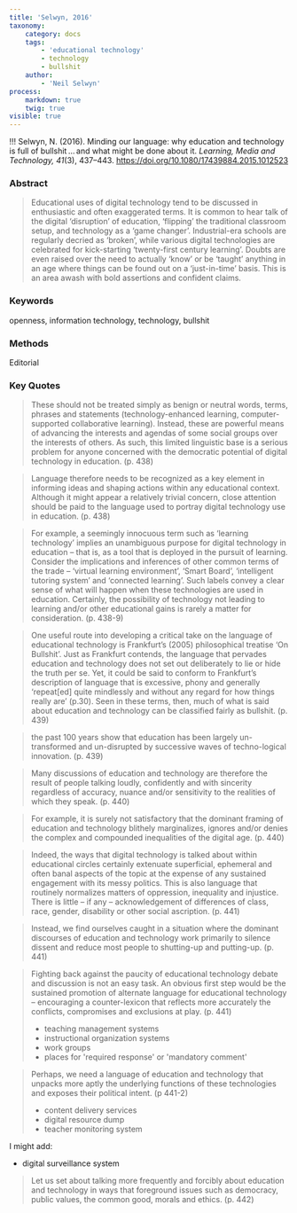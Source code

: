 ```yaml
---
title: 'Selwyn, 2016'
taxonomy:
    category: docs
    tags:
        - 'educational technology'
        - technology
        - bullshit
    author:
        - 'Neil Selwyn'
process:
    markdown: true
    twig: true
visible: true
---
```


!!! Selwyn, N. (2016). Minding our language: why education and technology is full of bullshit … and what might be done about it. *Learning, Media and Technology, 41*(3), 437–443. https://doi.org/10.1080/17439884.2015.1012523





### Abstract

> Educational uses of digital technology tend to be discussed in enthusiastic and often exaggerated terms. It is common to hear talk of the digital ‘disruption’ of education, ‘flipping’ the traditional classroom setup, and technology as a ‘game changer’. Industrial-era schools are regularly decried as ‘broken’, while various digital technologies are celebrated for kick-starting ‘twenty-first century learning’. Doubts are even raised over the need to actually ‘know’ or be ‘taught’ anything in an age where things can be found out on a ‘just-in-time’ basis. This is an area awash with bold assertions and confident claims.
### Keywords
openness, information technology, technology, bullshit


### Methods

Editorial

### Key Quotes
> These should not be treated simply as benign or neutral words, terms, phrases and statements (technology-enhanced learning, computer-supported collaborative learning). Instead, these are powerful means of advancing the interests and agendas of some social groups over the interests of others. As such, this limited linguistic base is a serious problem for anyone concerned with the democratic potential of digital technology in education. (p. 438)

> Language therefore needs to be recognized as a key element in informing ideas and shaping actions within any educational context. Although it might appear a relatively trivial concern, close attention should be paid to the language used to portray digital technology use in education. (p. 438)

> For example, a seemingly innocuous term such as ‘learning technology’ implies an unambiguous purpose for digital technology in education – that is, as a tool that is deployed in the pursuit of learning. Consider the implications and inferences of other common terms of the trade – ‘virtual learning environment’, ‘Smart Board’, ‘intelligent tutoring system’ and ‘connected learning’. Such labels convey a clear sense of what will happen when these technologies are used in education. Certainly, the possibility of technology not leading to learning and/or other educational gains is rarely a matter for consideration. (p. 438-9)

> One useful route into developing a critical take on the language of educational technology is Frankfurt’s (2005) philosophical treatise ‘On Bullshit’. Just as Frankfurt contends, the language that pervades education and technology does not set out deliberately to lie or hide the truth per se. Yet, it could be said to conform to Frankfurt’s description of language that is excessive, phony and generally ‘repeat[ed] quite mindlessly and without any regard for how things really are’ (p.30). Seen in these terms, then, much of what is said about education and technology can be classified fairly as bullshit. (p. 439)

> the past 100 years show that education has been largely un-transformed and un-disrupted by successive waves of techno-logical innovation. (p. 439)

> Many discussions of education and technology are therefore the result of people talking loudly, confidently and with sincerity regardless of accuracy, nuance and/or sensitivity to the realities of which they speak. (p. 440)

> For example, it is surely not satisfactory that the dominant framing of education and technology blithely marginalizes, ignores and/or denies the complex and compounded inequalities of the digital age. (p. 440)

> Indeed, the ways that digital technology is talked about within educational circles certainly extenuate superficial, ephemeral and often banal aspects of the topic at the expense of any sustained engagement with its messy politics. This is also language that routinely normalizes matters of oppression, inequality and injustice. There is little – if any – acknowledgement of differences of class, race, gender, disability or other social ascription. (p. 441)

> Instead, we find ourselves caught in a situation where the dominant discourses of education and technology work primarily to silence dissent and reduce most people to shutting-up and putting-up. (p. 441)

> Fighting back against the paucity of educational technology debate and discussion is not an easy task. An obvious first step would be the sustained promotion of alternate language for educational technology – encouraging a counter-lexicon that reflects more accurately the conflicts, compromises and exclusions at play. (p. 441)
> - teaching management systems
> - instructional organization systems
> - work groups
> - places for 'required response' or 'mandatory comment'

> Perhaps, we need a language of education and technology that unpacks more aptly the underlying functions of these technologies and exposes their political intent. (p 441-2)
> - content delivery services
> - digital resource dump
> - teacher monitoring system

I might add:
- digital surveillance system

> Let us set about talking more frequently and forcibly about education and technology in ways that foreground issues such as democracy, public values, the common good, morals and ethics. (p. 442)
